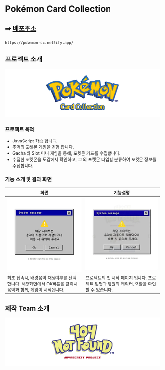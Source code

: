 # Pokémon Card Collection

## ➡️ [배포주소](https://pokemon-cc.netlify.app/)

```bash
https://pokemon-cc.netlify.app/
```

## 프로젝트 소개

![팀로고](/public/readme/gamelogo.png)

### 프로젝트 목적

- JavaScript 학습 합니다.
- 추억의 포켓몬 게임을 경험 합니다.
- Gacha 와 Slot 미니 게임을 통해, 포켓몬 카드를 수집합니다.
- 수집한 포켓몬을 도감에서 확인하고, 그 외 포켓몬 타입별 분류하여 포켓몬 정보를 수집합니다.

### 기능 소개 및 결과 화면

| 화면                                                                                                       | 기능설명                                                                                     |
| ---------------------------------------------------------------------------------------------------------- | -------------------------------------------------------------------------------------------- |
| ![게임화면](/public/readme/game1.jpg)                                                                      | ![게임화면](/public/readme/game2.webp)                                                       |
| 최초 접속시, 배경음악 재생여부를 선택 합니다. 해당화면에서 OK버튼을 클릭시 음악과 함께, 게임이 시작됩니다. | 프로젝트의 첫 시작 페이지 입니다. 프로젝트 팀명과 팀원의 캐릭터, 역할을 확인 할 수 있습니다. |

## 제작 Team 소개

![팀로고](/public/readme/teamlogo.png)
